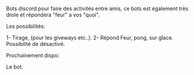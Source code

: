 Bots discord pour faire des activités entre amis, ce bots est également très drole et répondera "feur" a vos "quoi". 

Les possibilités:

1- Tirage, (pour les giveways etc..). 
2- Répond Feur, pong, sur glace. Possibilité de désactivé. 

Prochainement dispo: 

Le bot.
